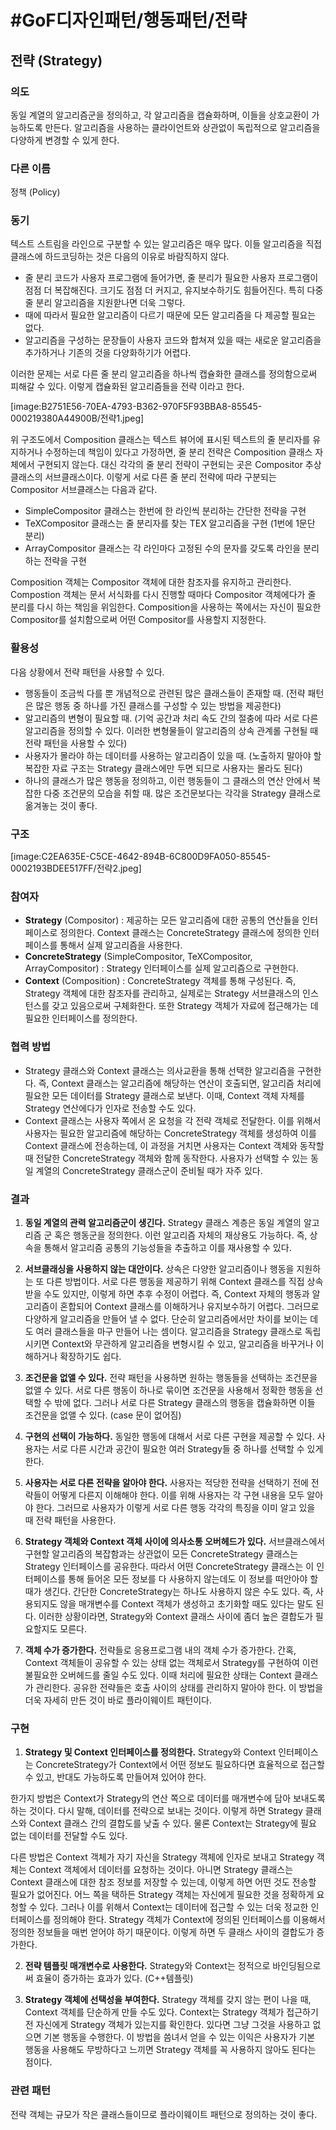# #GoF디자인패턴/행동패턴/전략

## 전략 (Strategy)

### 의도

동일 계열의 알고리즘군을 정의하고, 각 알고리즘을 캡슐화하며, 이들을 상호교환이 가능하도록 만든다. 알고리즘을 사용하는 클라이언트와 상관없이 독립적으로 알고리즘을 다양하게 변경할 수 있게 한다.


### 다른 이름

정책 (Policy)


### 동기

텍스트 스트림을 라인으로 구분할 수 있는 알고리즘은 매우 많다. 이들 알고리즘을 직접 클래스에 하드코딩하는 것은 다음의 이유로 바람직하지 않다.

- 줄 분리 코드가 사용자 프로그램에 들어가면, 줄 분리가 필요한 사용자 프로그램이 점점 더 복잡해진다. 크기도 점점 더 커지고, 유지보수하기도 힘들어진다. 특히 다중 줄 분리 알고리즘을 지원핟나면 더욱 그렇다.
- 때에 따라서 필요한 알고리즘이 다르기 때문에 모든 알고리즘을 다 제공할 필요는 없다.
- 알고리즘을 구성하는 문장들이 사용자 코드와 합쳐져 있을 때는 새로운 알고리즘을 추가하거나 기존의 것을 다양화하기가 어렵다.

이러한 문제는 서로 다른 줄 분리 알고리즘을 하나씩 캡슐화한 클래스를 정의함으로써 피해갈 수 있다. 이렇게 캡슐화된 알고리즘들을 전략 이라고 한다.

[image:B2751E56-70EA-4793-B362-970F5F93BBA8-85545-000219380A44900B/전략1.jpeg]

위 구조도에서 Composition 클래스는 텍스트 뷰어에 표시된 텍스트의 줄 분리자를 유지하거나 수정하는데 책임이 있다고 가정하면, 줄 분리 전략은 Composition 클래스 자체에서 구현되지 않는다. 대신 각각의 줄 분리 전략이 구현되는 곳은 Compositor 추상 클래스의 서브클래스이다. 이렇게 서로 다른 줄 분리 전략에 따라 구분되는 Compositor  서브클래스는 다음과 같다.

- SimpleCompositor 클래스는 한번에 한 라인씩 분리하는 간단한 전략을 구현
- TeXCompositor 클래스는 줄 분리자를 찾는 TEX 알고리즘을 구현 (1번에 1문단 분리)
- ArrayCompositor 클래스는 각 라인마다 고정된 수의 문자를 갖도록 라인을 분리하는 전략을 구현 

Composition 객체는 Compositor 객체에 대한 참조자를 유지하고 관리한다. Compostion 객체는 문서 서식화를 다시 진행할 때마다 Compositor 객체에다가 줄 분리를 다시 하는 책임을 위임한다. Composition을 사용하는 쪽에서는 자신이 필요한 Compositor를 설치함으로써 어떤 Compositor를 사용할지 지정한다.


### 활용성

다음 상황에서 전략 패턴을 사용할 수 있다.

- 행동들이 조금씩 다를 뿐 개념적으로 관련된 많은 클래스들이 존재할 때. (전략 패턴은 많은 행동 중 하나를 가진 클래스를 구성할 수 있는 방법을 제공한다)
- 알고리즘의 변형이 필요할 때. (기억 공간과 처리 속도 간의 절충에 따라 서로 다른 알고리즘을 정의할 수 있다. 이러한 변형물들이 알고리즘의 상속 관계롤 구현될 때 전략 패턴을 사용할 수 있다)
- 사용자가 몰라야 하는 데이터를 사용하는 알고리즘이 있을 때. (노출하지 말아야 할 복잡한 자료 구조는 Strategy 클래스에만 두면 되므로 사용자는 몰라도 된다)
- 하나의 클래스가 많은 행동을 정의하고, 이런 행동들이 그 클래스의 연산 안에서 복잡한 다중 조건문의 모습을 취할 때. 많은 조건문보다는 각각을 Strategy 클래스로 옮겨놓는 것이 좋다.


### 구조

[image:C2EA635E-C5CE-4642-894B-6C800D9FA050-85545-0002193BDEE517FF/전략2.jpeg]


### 참여자

- **Strategy** (Compositor) : 제공하는 모든 알고리즘에 대한 공통의 연산들을 인터페이스로 정의한다. Context 클래스는 ConcreteStrategy 클래스에 정의한 인터페이스를 통해서 실제 알고리즘을 사용한다.
- **ConcreteStrategy** (SimpleCompositor, TeXCompositor, ArrayCompositor) : Strategy 인터페이스를 실제 알고리즘으로 구현한다.
- **Context** (Composition) : ConcreteStrategy 객체를 통해 구성된다. 즉, Strategy 객체에 대한 참조자를 관리하고, 실제로는 Strategy 서브클래스의 인스턴스를 갖고 있음으로써 구체화한다. 또한 Strategy 객체가 자료에 접근해가는 데 필요한 인터페이스를 정의한다.


### 협력 방법

- Strategy 클래스와 Context 클래스는 의사교환을 통해 선택한 알고리즘을 구현한다. 즉, Context 클래스는 알고리즘에 해당하는 연산이 호출되면, 알고리즘 처리에 필요한 모든 데이터를 Strategy 클래스로 보낸다. 이때, Context 객체 자체를 Strategy 연산에다가 인자로 전송할 수도 있다.
- Context 클래스는 사용자 쪽에서 온 요청을 각 전략 객체로 전달한다. 이를 위해서 사용자는 필요한 알고리즘에 해당하는 ConcreteStrategy 객체를 생성하여 이를 Context 클래스에 전송하는데, 이 과정을 거치면 사용자는 Context 객체와 동작할 때 전달한 ConcreteStrategy 객체와 함께 동작한다. 사용자가 선택할 수 있는 동일 계열의 ConcreteStrategy 클래스군이 준비될 때가 자주 있다.


### 결과

1. **동일 계열의 관력 알고리즘군이 생긴다.** Strategy 클래스 계층은 동일 계열의 알고리즘 군 혹은 행동군을 정의한다. 이런 알고리즘 자체의 재상용도 가능하다. 즉, 상속을 통해서 알고리즘 공통의 기능성들을 추출하고 이를 재사용할 수 있다.

2. **서브클래싱을 사용하지 않는 대안이다.** 상속은 다양한 알고리즘이나 행동을 지원하는 또 다른 방법이다. 서로 다른 행동을 제공하기 위해 Context 클래스를 직접 상속받을 수도 있지만, 이렇게 하면 추후 수정이 어렵다. 즉, Context 자체의 행동과 알고리즘이 혼합되어 Context 클래스를 이해하거나 유지보수하기 어렵다. 그러므로 다양하게 알고리즘을 만들어 낼 수 없다. 단순히 알고리즘에서만 차이를 보이는 데도 여러 클래스들을 마구 만들어 나는 셈이다. 알고리즘을 Strategy 클래스로 독립시키면 Context와 무관하게 알고리즘을 변형시킬 수 있고, 알고리즘을 바꾸거나 이해하거나 확장하기도 쉽다.

3. **조건문을 없앨 수 있다.** 전략 패턴을 사용하면 원하는 행동들을 선택하는 조건문을 없앨 수 있다. 서로 다른 행동이 하나로 묶이면 조건문을 사용해서 정확한 행동을 선택할 수 밖에 없다. 그러나 서로 다른 Strategy 클래스의 행동을 캡슐화하면 이들 조건문을 없앨 수 있다. (case 문이 없어짐)

4. **구현의 선택이 가능하다.** 동일한 행동에 대해서 서로 다른 구현을 제공할 수 있다. 사용자는 서로 다른 시간과 공간이 필요한 여러 Strategy들 중 하나를 선택할 수 있게 한다.

5. **사용자는 서로 다른 전략을 알아야 한다.** 사용자는 적당한 전략을 선택하기 전에 전략들이 어떻게 다른지 이해해야 한다. 이를 위해 사용자는 각 구현 내용을 모두 알아야 한다. 그러므로 사용자가 이렇게 서로 다른 행동 각각의 특징을 이미 알고 있을 때 전략 패턴을 사용한다.

6. **Strategy 객체와 Context 객체 사이에 의사소통 오버헤드가 있다.** 서브클래스에서 구현할 알고리즘의 복잡함과는 상관없이 모든 ConcreteStrategy 클래스는 Strategy 인터페이스를 공유한다. 따라서 어떤 ConcreteStrategy 클래스는 이 인터페이스를 통해 들어온 모든 정보를 다 사용하지 않는데도 이 정보를 떠안아야 할 때가 생긴다. 간단한 ConcreteStrategy는 하나도 사용하지 않은 수도 있다. 즉, 사용되지도 않을 매개변수를 Context 객체가 생성하고 초기화할 때도 있다는 말도 된다. 이러한 상황이라면, Strategy와 Context 클래스 사이에 좀더 높은 결합도가 필요할지도 모른다.

7. **객체 수가 증가한다.** 전략들로 응용프로그램 내의 객체 수가 증가한다. 간혹, Context 객체들이 공유할 수 있는 상태 없는 객체로서 Strategy를 구현하여 이런 불필요한 오버헤드를 줄일 수도 있다. 이때 처리에 필요한 상태는 Context 클래스가 관리한다. 공유한 전략들은 호출 사이의 상태를 관리하지 말아야 한다. 이 방법을 더욱 자세히 만든 것이 바로 플라이웨이트 패턴이다.


### 구현

1. **Strategy 및 Context 인터페이스를 정의한다.** Strategy와 Context 인터페이스는 ConcreteStrategy가 Context에서 어떤 정보도 필요하다면 효율적으로 접근할수 있고, 반대도 가능하도록 만들어져 있어야 한다.

한가지 방법은 Context가 Strategy의 연산 쪽으로 데이터를 매개변수에 담아 보내도록 하는 것이다. 다시 말해, 데이터를 전략으로 보내는 것이다. 이렇게 하면 Strategy 클래스와 Context 클래스 간의 결합도를 낮출 수 있다. 물론 Context는 Strategy에 필요 없는 데이터를 전달할 수도 있다.

다른 방법은 Context 객체가 자기 자신을 Strategy 객체에 인자로 보내고 Strategy 객체는 Context 객체에서 데이터를 요청하는 것이다. 아니면 Strategy 클래스는 Context 클래스에 대한 참조 정보를 저장할 수 있는데, 이렇게 하면 어떤 것도 전송할 필요가 없어진다. 어느 쪽을 택하든 Strategy 객체는 자신에게 필요한 것을 정확하게 요청할 수 있다. 그러나 이를 위해서 Context는 데이터에 접근할 수 있는 더욱 정교한 인터페이스를 정의해야 한다. Strategy 객체가 Context에 정의된 인터페이스를 이용해서 정의한 정보들을 매번 얻어야 하기 때문이다. 이렇게 하면 두 클래스 사이의 결합도가 증가한다.

2. **전략 템플릿 매개변수로 사용한다.** Strategy와 Context는 정적으로 바인딩됨으로써 효율이 증가하는 효과가 있다. (C++템플릿)

3. **Strategy 객체에 선택성을 부여한다.** Strategy 객체를 갖지 않는 편이 나을 때, Context 객체를 단순하게 만들 수도 있다. Context는 Strategy 객체가 접근하기 전 자신에게 Strategy 객체가 있는지를 확인한다. 있다면 그냥 그것을 사용하고 없으면 기본 행동을 수행한다. 이 방법을 씀녀서 얻을 수 있는 이익은 사용자가 기본 행동을 사용해도 무방하다고 느끼면 Strategy 객체를 꼭 사용하지 않아도 된다는 점이다.


### 관련 패턴

전략 객체는 규모가 작은 클래스들이므로 플라이웨이트 패턴으로 정의하는 것이 좋다.

